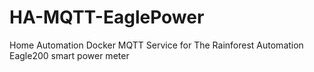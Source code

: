 # HA-MQTT-EaglePower
Home Automation Docker MQTT Service for The Rainforest Automation Eagle200 smart power meter
